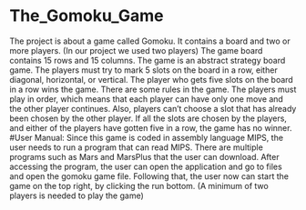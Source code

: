 # The_Gomoku_Game
The project is about a game called Gomoku. It contains a board and two or more players. (In our project we used two players)
The game board contains 15 rows and 15 columns. The game is an abstract strategy board game. The players must try to mark 5 slots on the board in a row, either diagonal, horizontal, or vertical. The player who gets five slots on the board in a row wins the game. There are some rules in the game. The players must play in order, which means that each player can have only one move and the other player continues. Also, players can’t choose a slot that has already been chosen by the other player. If all the slots are chosen by the players, and either of the players have gotten five in a row, the game has no winner.
#User Manual:
Since this game is coded in assembly language MIPS, the user needs to run a program that can read MIPS. There are multiple programs such as Mars and MarsPlus that the user can download. After accessing the program, the user can open the application and go to files and open the gomoku game file. Following that, the user now can start the game on the top right, by clicking the run bottom. (A minimum of two players is needed to play the game) 
